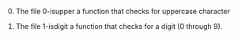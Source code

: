 0. The file 0-isupper a function that checks for uppercase character

1. The file 1-isdigit a function that checks for a digit (0 through 9).
